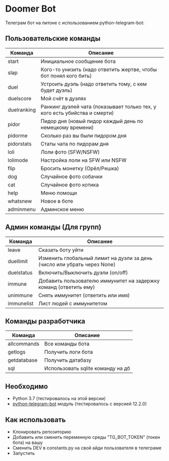# Doomer Bot

Телеграм бот на питоне с использованием python-telegram-bot:

## Пользовательские команды

| Команда     | Описание                                                                   |
| ----------- | -------------------------------------------------------------------------- |
| start       | Инициальное сообщение бота                                                 |
| slap        | Кого-то унизить (надо ответить жертве, чтобы бот понял кого бить)          |
| duel        | Устроить дуэль (надо ответить тому, с кем будет дуэль)                     |
| duelscore   | Мой счёт в дуэлях                                                          |
| duelranking | Ранкинг дуэлей чата (показывает только тех, у кого есть убийства и смерти) |
| pidor       | Пидор дня (новый пидор каждый день по немецкому времени)                   |
| pidorme     | Сколько раз вы были пидором дня                                            |
| pidorstats  | Статы чата по пидорам дня                                                  |
| loli        | Лоли фото (SFW/NSFW)                                                       |
| lolimode    | Настройка лоли на SFW или NSFW                                             |
| flip        | Бросить монетку (Орёл/Решка)                                               |
| dog         | Случайное фото собачки                                                     |
| cat         | Случайное фото котика                                                      |
| help        | Меню помощи                                                                |
| whatsnew    | Новое в боте                                                               |
| adminmenu   | Админское меню                                                             |

## Админ команды (Для групп)

| Команда    | Описание                                                                 |
| ---------- | ------------------------------------------------------------------------ |
| leave      | Сказать боту уйти                                                        |
| duellimit  | Изменить глобальный лимит на дуэли за день (число или убрать через None) |
| duelstatus | Включить/Выключить дуэли (on/off)                                        |
| immune     | Добавить пользователю иммунитет на задержку команд (ответить ему)        |
| unimmune   | Снять иммунитет (ответить или имя)                                       |
| immunelist | Лист людей с иммунитетом                                                 |

## Команды разработчика

| Команда     | Описание                          |
| ----------- | --------------------------------- |
| allcommands | Все команды бота                  |
| getlogs     | Получить логи бота                |
| getdatabase | Получить датабазу                 |
| sql         | Использовать sqlite команду на дб |

## Необходимо

* Python 3.7 (тестировалось на этой версии)
* [python-telegram-bot](https://github.com/leandrotoledo/python-telegram-bot) модуль (тестировалось с версией 12.2.0)

## Как использовать

* Клонировать репозиторию
* Добавить или сменить переменную среды "TG_BOT_TOKEN" (токен бота) на вашу
* Сменить DEV в constants.py на свой айди пользователя в телеграме
* Запустить
